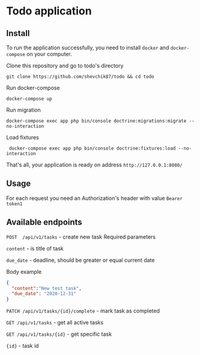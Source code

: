 # Todo application
## Install

To run the application successfully, you need to install ``docker`` and ``docker-compose`` on your computer.

Clone this repository and go to todo's directory

``git clone https://github.com/shevchik87/todo && cd todo``

Run docker-compose

``docker-compose up``

Run migration

``docker-compose exec app php bin/console doctrine:migrations:migrate --no-interaction ``

Load fixtures

`` docker-compose exec app php bin/console doctrine:fixtures:load --no-interaction``

That's all, your application is ready on address ``http://127.0.0.1:8080/``

## Usage

For each request  you need an Authorization's header with value ``Bearer token1``

## Available endpoints

``POST  /api/v1/tasks`` - create new task
Required parameters

``content`` - is title of task

``due_date`` - deadline, should be  greater or equal current date

Body example
```json
{
  "content":"New test task",
  "due_date": "2020-12-31"
}
```

``PATCH /api/v1/tasks/{id}/complete`` - mark task as completed


``GET /api/v1/tasks`` - get all active tasks

``GET /api/v1/tasks/{id}`` - get specific task

``{id}`` - task id







